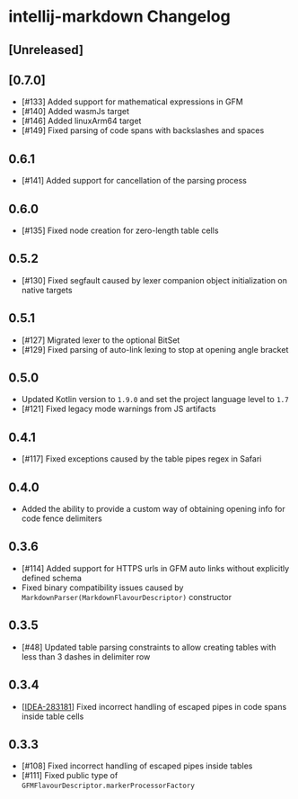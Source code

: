 # intellij-markdown Changelog

## [Unreleased]

## [0.7.0]
- [#133] Added support for mathematical expressions in GFM
- [#140] Added wasmJs target
- [#146] Added linuxArm64 target
- [#149] Fixed parsing of code spans with backslashes and spaces

## 0.6.1
- [#141] Added support for cancellation of the parsing process

## 0.6.0
- [#135] Fixed node creation for zero-length table cells

## 0.5.2
- [#130] Fixed segfault caused by lexer companion object initialization on native targets

## 0.5.1
- [#127] Migrated lexer to the optional BitSet
- [#129] Fixed parsing of auto-link lexing to stop at opening angle bracket

## 0.5.0
- Updated Kotlin version to `1.9.0` and set the project language level to `1.7`
- [#121] Fixed legacy mode warnings from JS artifacts

## 0.4.1
- [#117] Fixed exceptions caused by the table pipes regex in Safari

## 0.4.0
- Added the ability to provide a custom way of obtaining opening info for code fence delimiters

## 0.3.6
- [#114] Added support for HTTPS urls in GFM auto links without explicitly defined schema
- Fixed binary compatibility issues caused by `MarkdownParser(MarkdownFlavourDescriptor)` constructor

## 0.3.5
- [#48] Updated table parsing constraints to allow creating tables with less than 3 dashes in delimiter row

## 0.3.4
- [[IDEA-283181](https://youtrack.jetbrains.com/issue/IDEA-283181)] Fixed incorrect handling of escaped pipes in code spans inside table cells

## 0.3.3
- [#108] Fixed incorrect handling of escaped pipes inside tables
- [#111] Fixed public type of `GFMFlavourDescriptor.markerProcessorFactory`
